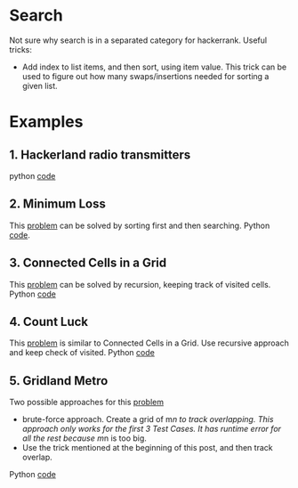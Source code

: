 # Search
Not sure why search is in a separated category for hackerrank.
Useful tricks:
* Add index to list items, and then sort, using item value. This trick can
be used to figure out how many swaps/insertions needed for sorting a given
list.

# Examples

## 1. Hackerland radio transmitters

python [code](hackerland_radio_transmitters.py)

## 2. Minimum Loss
This [problem](https://www.hackerrank.com/challenges/minimum-loss/problem) can be 
solved by sorting first and then searching.
Python [code](minimum_loss.py).

## 3. Connected Cells in a Grid
This [problem](https://www.hackerrank.com/challenges/connected-cell-in-a-grid/problem) can
be solved by recursion, keeping track of visited cells.
Python [code](connected_cell_in_a_grid.py)

## 4. Count Luck
This [problem](https://www.hackerrank.com/challenges/count-luck/problem) is similar
to Connected Cells in a Grid. Use recursive approach and keep check of visited.
Python [code](count_luck.py) 

## 5. Gridland Metro
Two possible approaches for this [problem](https://www.hackerrank.com/challenges/gridland-metro/problem)

* brute-force approach. Create a grid of m*n to track overlapping. 
This approach only works for the first 3 Test Cases. It has runtime error
for all the rest because m*n is too big.
* Use the trick mentioned at the beginning of this post, and then track
overlap.

Python [code](gridland_metro.py)